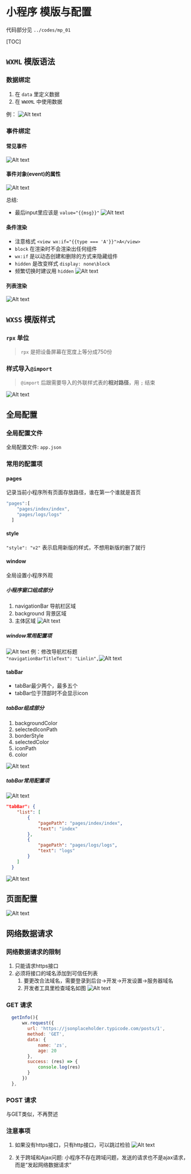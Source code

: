 
# 小程序 模版与配置
代码部分见 `../codes/mp_01`

[TOC]

## `WXML` 模版语法
### 数据绑定
1. 在 `data` 里定义数据
2. 在 `WWXML` 中使用数据

例：
![Alt text](../images/image-12.png)

### 事件绑定
#### 常见事件
![Alt text](../images/image-13.png)
#### 事件对象(event)的属性
![Alt text](../images/image-14.png)

总结: 
* 最后input里应该是 `value="{{msg}}"`
![Alt text](../images/image-15.png)

#### 条件渲染
* 注意格式 `<view wx:if="{{type === 'A'}}">A</view>`
* `block` 在渲染时不会渲染出任何组件
* `wx:if` 是以动态创建和删除的方式来隐藏组件
* `hidden` 是改变样式 `display: none\block`
* 频繁切换时建议用 `hidden`
![Alt text](../images/image-16.png)

#### 列表渲染
![Alt text](../images/image-17.png)

## `WXSS` 模版样式
### `rpx` 单位
> `rpx` 是把设备屏幕在宽度上等分成750份

### 样式导入`@import`
> `@import` 后跟需要导入的外联样式表的**相对路径**，用 `;` 结束

![Alt text](../images/image-18.png)

## 全局配置
### 全局配置文件
全局配置文件: `app.json`

### 常用的配置项
#### pages
记录当前小程序所有页面存放路径，谁在第一个谁就是首页
```js
"pages":[
    "pages/index/index",
    "pages/logs/logs"
  ]
```

#### style
`"style": "v2"` 表示启用新版的样式，不想用新版的删了就行

#### window
全局设置小程序外观
##### 小程序窗口组成部分
1. navigationBar 导航栏区域
2. background 背景区域
3. 主体区域
![Alt text](../images/image-19.png)

##### window常用配置项
![Alt text](../images/image-20.png)
例：修改导航栏标题  
`"navigationBarTitleText": "Linlin",`![Alt text](../images/image-21.png)

#### tabBar
* tabBar最少两个，最多五个
* tabBar位于顶部时不会显示icon
##### tabBar组成部分
1. backgroundColor
2. selectedIconPath
3. borderStyle
4. selectedColor
5. iconPath
6. color

![Alt text](../images/image-22.png)

##### tabBar常用配置项
![Alt text](../images/image-23.png)
```json
"tabBar": {
    "list": [
        {
            "pagePath": "pages/index/index",
            "text": "index"
        },
        {
            "pagePath": "pages/logs/logs",
            "text": "logs"
        }
    ]
  }
```
![Alt text](../images/image-24.png)

## 页面配置
![Alt text](../images/image-25.png)

## 网络数据请求
### 网络数据请求的限制
1. 只能请求https接口
2. 必须将接口的域名添加到可信任列表
   1. 要更改合法域名，需要登录到后台->开发->开发设置->服务器域名
   2. 开发者工具里检查域名如图
![Alt text](../images/image-26.png)

### GET 请求
```js
  getInfo(){
      wx.request({
        url: 'https://jsonplaceholder.typicode.com/posts/1',
        method: 'GET',
        data: {
            name: 'zs',
            age: 20
        },
        success: (res) => {
            console.log(res)
        }
      })
  },
```

### POST 请求
与GET类似，不再赘述

### 注意事项
1. 如果没有https接口，只有http接口，可以跳过检验
![Alt text](../images/image-27.png)

2. 关于跨域和Ajax问题: 小程序不存在跨域问题，发送的请求也不是ajax请求，而是“发起网络数据请求”


